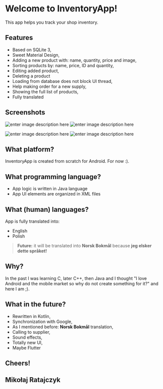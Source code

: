 # Welcome to InventoryApp!

This app helps you track your shop inventory.

## Features


 - Based on SQLite 3,
 - Sweet Material Design,
 - Adding a new product with: name, quantity, price and image,
 - Sorting products by: name, price, ID and quantity,
 - Editing added product,
 - Deleting a product
 - Loading from database does not block UI thread,
 - Help making order for a new supply,
 - Showing the full list of products,
 - Fully translated
 
 
## Screenshots

![enter image description here](https://i.imgur.com/3JGhUnyl.jpg) ![enter image description here](https://i.imgur.com/P7xFHz4l.jpg)

![enter image description here](https://i.imgur.com/rVhPiXZl.jpg) ![enter image description here](https://i.imgur.com/Wfn2dUTl.jpg)


## What platform?

InventoryApp is created from scratch for Android.
For now :).

## What programming language?

 - App logic is written in Java language
 - App UI elements are organized in XML files

## What (human) languages?

App is fully translated into:

 - English
 - Polish
 > **Future:** it will be translated into **Norsk Bokmål** because **jeg elsker dette språket!**

## Why?

In the past I was learning C, later C++, then Java and I thought "I love Android and the mobile market so why do not create something for it?" and here I am ;).


## What in the future?

 - Rewritten in Kotlin,
 - Synchronization with Google,
 - As I mentioned before: **Norsk Bokmål** translation,
 - Calling to supplier,
 - Sound effects,
 - Totally new UI,
 - Maybe Flutter


## Cheers!

## Mikołaj Ratajczyk



